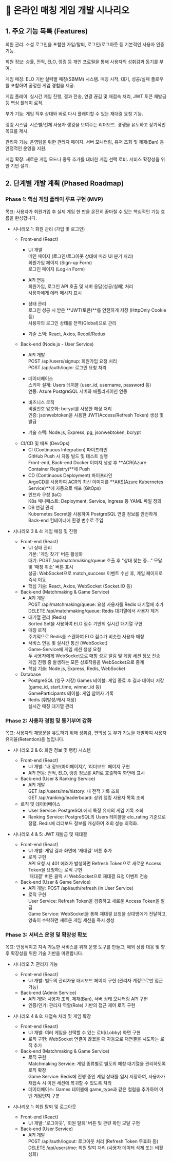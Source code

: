 # 🎯 온라인 매칭 게임 개발 시나리오
## 1. 주요 기능 목록 (Features)
회원 관리: 소셜 로그인을 포함한 가입/탈퇴, 로그인/로그아웃 등 기본적인 사용자 인증 기능.

회원 정보: 승률, 전적, ELO, 랭킹 등 개인 프로필을 통해 사용자의 성취감과 동기를 부여.

게임 매칭: ELO 기반 실력별 매칭(SBMM) 시스템. 매칭 시작, 대기, 성공/실패 플로우를 포함하여 공정한 게임 경험을 제공.

게임 플레이: 실시간 게임 진행, 결과 전송, 연결 끊김 및 재접속 처리, JWT 토큰 재발급 등 핵심 플레이 로직.

부가 기능: 게임 직후 상대와 바로 다시 플레이할 수 있는 재대결 요청 기능.

랭킹 시스템: 시즌별/전체 사용자 랭킹을 보여주는 리더보드. 경쟁을 유도하고 장기적인 목표를 제시.

관리자 기능: 운영팀을 위한 관리자 페이지. 서버 모니터링, 유저 조회 및 제재(Ban) 등 안정적인 운영을 지원.

게임 확장: 새로운 게임 모드나 종류 추가를 대비한 게임 선택 로비. 서비스 확장성을 위한 기반 설계.

## 2. 단계별 개발 계획 (Phased Roadmap)
### Phase 1: 핵심 게임 플레이 루프 구현 (MVP)
목표: 사용자가 회원가입 후 실제 게임 한 판을 온전히 끝마칠 수 있는 핵심적인 기능 흐름을 완성합니다.

- 시나리오 1: 회원 관리 (가입 및 로그인)  
    - Front-end (React)  
        - UI 개발  
            메인 페이지 (로그인/로그아웃 상태에 따라 UI 분기 처리)  
            회원가입 페이지 (Sign-up Form)  
            로그인 페이지 (Log-in Form)  

        - API 연동  
            회원가입, 로그인 API 호출 및 서버 응답(성공/실패) 처리  
            사용자에게 에러 메시지 표시  

        - 상태 관리  
            로그인 성공 시 받은 **JWT(토큰)**를 안전하게 저장 (HttpOnly Cookie 등)  
            사용자의 로그인 상태를 전역(Global)으로 관리  
        - 기술 스택: React, Axios, Recoil/Redux
    - Back-end (Node.js - User Service)
        - API 개발  
            POST /api/users/signup: 회원가입 요청 처리  
            POST /api/auth/login: 로그인 요청 처리  

        - 데이터베이스  
            스키마 설계: Users 테이블 (user_id, username, password 등)  
            연동: Azure PostgreSQL 서버와 애플리케이션 연동  

        - 비즈니스 로직  
            비밀번호 암호화: bcrypt를 사용한 해싱 처리  
            인증: jsonwebtoken을 사용한 JWT(Access/Refresh Token) 생성 및 발급  

        - 기술 스택: Node.js, Express, pg, jsonwebtoken, bcrypt  
    - CI/CD 및 배포 (DevOps)  
        - CI (Continuous Integration) 파이프라인  
            GitHub Push 시 자동 빌드 및 테스트 실행  
            Front-end, Back-end Docker 이미지 생성 후 **ACR(Azure Container Registry)**에 Push  
        - CD (Continuous Deployment) 파이프라인  
            ArgoCD를 사용하여 ACR의 최신 이미지를 **AKS(Azure Kubernetes Service)**에 자동으로 배포 (GitOps)  
        - 인프라 구성 (IaC)  
            K8s 매니페스트: Deployment, Service, Ingress 등 YAML 파일 정의
        - DB 연결 관리  
            Kubernetes Secret을 사용하여 PostgreSQL 연결 정보를 안전하게 Back-end 컨테이너에 환경 변수로 주입  

- 시나리오 3 & 4: 게임 매칭 및 진행  
    - Front-end (React)  
        - UI 상태 관리  
            기본: '게임 찾기' 버튼 활성화  
            대기: POST /api/matchmaking/queue 호출 후 "상대 찾는 중..." 모달 및 '매칭 취소' 버튼 표시  
            성공: WebSocket으로 match_success 이벤트 수신 후, 게임 페이지로 즉시 이동  
        - 핵심 기술: React, Axios, WebSocket (Socket.IO 등)  
    - Back-end (Matchmaking & Game Service)  
        - API 개발  
            POST /api/matchmaking/queue: 요청 사용자를 Redis 대기열에 추가  
            DELETE /api/matchmaking/queue: Redis 대기열에서 사용자 제거  
        - 대기열 관리 (Redis)  
            Sorted Set을 사용하여 ELO 점수 기반의 실시간 대기열 구현  
        - 매칭 로직  
            주기적으로 Redis를 스캔하여 ELO 점수가 비슷한 사용자 매칭  
        - 서비스 연동 및 실시간 통신 (WebSocket)  
            Game-Service에 게임 세션 생성 요청  
            두 사용자에게 WebSocket으로 매칭 성공 알림 및 게임 세션 정보 전송  
            게임 진행 중 발생하는 모든 상호작용을 WebSocket으로 중계  
        - 핵심 기술: Node.js, Express, Redis, WebSocket  
    - Database  
        - PostgreSQL (영구 저장)
            Games 테이블: 게임 종료 후 결과 데이터 저장 (game_id, start_time, winner_id 등)  
            GameParticipants 테이블: 게임 참여자 기록  
        - Redis (휘발성/캐시 저장)  
            실시간 매칭 대기열 관리  

### Phase 2: 사용자 경험 및 동기부여 강화
목표: 사용자의 재방문을 유도하기 위해 성취감, 편의성 등 부가 기능을 개발하여 사용자 유지율(Retention)을 높입니다.

- 시나리오 2 & 6: 회원 정보 및 랭킹 시스템  
    - Front-end (React)  
        - UI 개발: '내 정보(마이페이지)', '리더보드' 페이지 구현  
        - API 연동: 전적, ELO, 랭킹 정보를 API로 호출하여 화면에 표시  
    - Back-end (User & Ranking Service)  
        - API 개발  
            GET /api/users/me/history: 내 전적 기록 조회  
            GET /api/ranking/leaderboard: 상위 랭킹 사용자 목록 조회  
    - 로직 및 데이터베이스  
        - User Service: PostgreSQL에서 특정 유저의 게임 기록 조회  
        - Ranking Service: PostgreSQL의 Users 테이블을 elo_rating 기준으로 정렬. Redis에 리더보드 정보를 캐싱하여 조회 성능 최적화.  

- 시나리오 4 & 5: JWT 재발급 및 재대결  
    - Front-end (React)  
        - UI 개발: 게임 결과 화면에 '재대결' 버튼 추가  
        - 로직 구현  
            API 요청 시 401 에러가 발생하면 Refresh Token으로 새로운 Access Token을 요청하는 로직 구현  
            '재대결' 버튼 클릭 시 WebSocket으로 재대결 요청 이벤트 전송  
    - Back-end (User & Game Service)  
        - API 개발: POST /api/auth/refresh (in User Service)  
        - 로직 구현  
            User Service: Refresh Token을 검증하고 새로운 Access Token을 발급  
            Game Service: WebSocket을 통해 재대결 요청을 상대방에게 전달하고, 양측이 수락하면 새로운 게임 세션을 즉시 생성  

### Phase 3: 서비스 운영 및 확장성 확보
목표: 안정적이고 지속 가능한 서비스를 위해 운영 도구를 만들고, 예외 상황 대응 및 향후 확장성을 위한 기술 기반을 마련합니다.

- 시나리오 7: 관리자 기능  
    - Front-end (React)  
        - UI 개발: 별도의 관리자용 대시보드 페이지 구현 (관리자 계정으로만 접근 가능)  
    - Back-end (Admin Service)  
        - API 개발: 사용자 조회, 제재(Ban), 서버 상태 모니터링 API 구현  
        - 인증/인가: 관리자 역할(Role) 기반의 접근 제어 로직 구현  

- 시나리오 4 & 8: 재접속 처리 및 게임 확장  
    - Front-end (React)  
        - UI 개발: 여러 게임을 선택할 수 있는 로비(Lobby) 화면 구현  
        - 로직 구현: WebSocket 연결이 끊겼을 때 자동으로 재연결을 시도하는 로직 추가  
    - Back-end (Matchmaking & Game Service)  
        - 로직 구현  
            Matchmaking Service: 게임 종류별로 별도의 매칭 대기열을 관리하도록 로직 확장  
            Game Service: Redis에 진행 중인 게임 상태를 임시 저장하여, 사용자가 재접속 시 이전 세션에 복귀할 수 있도록 처리  
        - 데이터베이스: Games 테이블에 game_type과 같은 컬럼을 추가하여 어떤 게임인지 구분  

- 시나리오 1: 회원 탈퇴 및 로그아웃  
    - Front-end (React)  
        - UI 개발: '로그아웃', '회원 탈퇴' 버튼 및 관련 확인 모달 구현  
    - Back-end (User Service)  
        - API 개발  
            POST /api/auth/logout: 로그아웃 처리 (Refresh Token 무효화 등)  
            DELETE /api/users/me: 회원 탈퇴 처리 (사용자 데이터 삭제 또는 비활성화)  